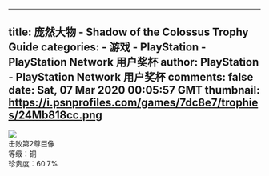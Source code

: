 
---
title: 庞然大物 - Shadow of the Colossus Trophy Guide
categories: 
    - 游戏
    - PlayStation - PlayStation Network 用户奖杯
author: PlayStation - PlayStation Network 用户奖杯
comments: false
date: Sat, 07 Mar 2020 00:05:57 GMT
thumbnail: https://i.psnprofiles.com/games/7dc8e7/trophies/24Mb818cc.png
---

<div>   
<img src="https://i.psnprofiles.com/games/7dc8e7/trophies/24Mb818cc.png" referrerpolicy="no-referrer"><br>击败第2尊巨像<br>等级：铜<br>珍贵度：60.7%  
</div>
            